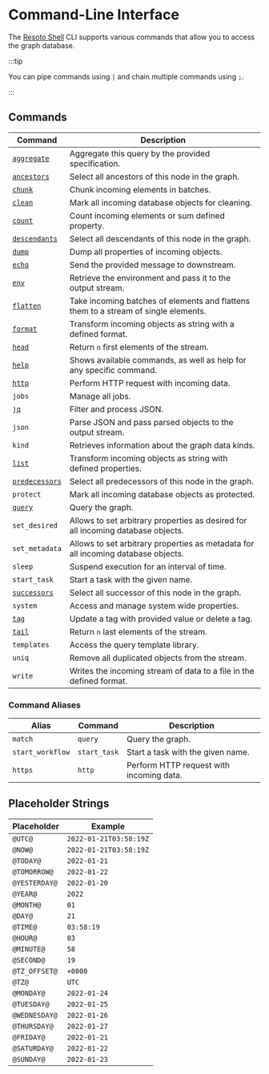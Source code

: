 # Command-Line Interface

The [Resoto Shell](/concepts/components/shell.md) CLI supports various commands that allow you to access the graph database.

:::tip

You can pipe commands using `|` and chain multiple commands using `;`.

:::

## Commands

| Command                                                                 | Description                                                                         |
| ----------------------------------------------------------------------- | ----------------------------------------------------------------------------------- |
| [`aggregate`](./query/aggregation.md)                                   | Aggregate this query by the provided specification.                                 |
| [`ancestors`](./query/basic-queries.md#traversal-selection-commands)    | Select all ancestors of this node in the graph.                                     |
| [`chunk`](./chunk.md)                                                   | Chunk incoming elements in batches.                                                 |
| [`clean`](./clean.md)                                                   | Mark all incoming database objects for cleaning.                                    |
| [`count`](./count.md)                                                   | Count incoming elements or sum defined property.                                    |
| [`descendants`](./query/basic-queries.md#traversal-selection-commands)  | Select all descendants of this node in the graph.                                   |
| [`dump`](./dump.md)                                                     | Dump all properties of incoming objects.                                            |
| [`echo`](./echo.md)                                                     | Send the provided message to downstream.                                            |
| [`env`](./env.md)                                                       | Retrieve the environment and pass it to the output stream.                          |
| [`flatten`](./flatten.md)                                               | Take incoming batches of elements and flattens them to a stream of single elements. |
| [`format`](./format.md)                                                 | Transform incoming objects as string with a defined format.                         |
| [`head`](./head.md)                                                     | Return `n` first elements of the stream.                                            |
| [`help`](./help.md)                                                     | Shows available commands, as well as help for any specific command.                 |
| [`http`](./http.md)                                                     | Perform HTTP request with incoming data.                                            |
| `jobs`                                                                  | Manage all jobs.                                                                    |
| [`jq`](./jq.md)                                                         | Filter and process JSON.                                                            |
| `json`                                                                  | Parse JSON and pass parsed objects to the output stream.                            |
| `kind`                                                                  | Retrieves information about the graph data kinds.                                   |
| [`list`](./list.md)                                                     | Transform incoming objects as string with defined properties.                       |
| [`predecessors`](./query/basic-queries.md#traversal-selection-commands) | Select all predecessors of this node in the graph.                                  |
| `protect`                                                               | Mark all incoming database objects as protected.                                    |
| [`query`](./query/README.md)                                            | Query the graph.                                                                    |
| `set_desired`                                                           | Allows to set arbitrary properties as desired for all incoming database objects.    |
| `set_metadata`                                                          | Allows to set arbitrary properties as metadata for all incoming database objects.   |
| `sleep`                                                                 | Suspend execution for an interval of time.                                          |
| `start_task`                                                            | Start a task with the given name.                                                   |
| [`successors`](./query/basic-queries.md#traversal-selection-commands)   | Select all successor of this node in the graph.                                     |
| `system`                                                                | Access and manage system wide properties.                                           |
| [`tag`](./tag.md)                                                       | Update a tag with provided value or delete a tag.                                   |
| [`tail`](./tail.md)                                                     | Return `n` last elements of the stream.                                             |
| `templates`                                                             | Access the query template library.                                                  |
| `uniq`                                                                  | Remove all duplicated objects from the stream.                                      |
| `write`                                                                 | Writes the incoming stream of data to a file in the defined format.                 |

### Command Aliases

| Alias            | Command      | Description                              |
| ---------------- | ------------ | ---------------------------------------- |
| `match`          | `query`      | Query the graph.                         |
| `start_workflow` | `start_task` | Start a task with the given name.        |
| `https`          | `http`       | Perform HTTP request with incoming data. |

## Placeholder Strings

| Placeholder   | Example                |
| ------------- | ---------------------- |
| `@UTC@`       | `2022-01-21T03:58:19Z` |
| `@NOW@`       | `2022-01-21T03:58:19Z` |
| `@TODAY@`     | `2022-01-21`           |
| `@TOMORROW@`  | `2022-01-22`           |
| `@YESTERDAY@` | `2022-01-20`           |
| `@YEAR@`      | `2022`                 |
| `@MONTH@`     | `01`                   |
| `@DAY@`       | `21`                   |
| `@TIME@`      | `03:58:19`             |
| `@HOUR@`      | `03`                   |
| `@MINUTE@`    | `58`                   |
| `@SECOND@`    | `19`                   |
| `@TZ_OFFSET@` | `+0000`                |
| `@TZ@`        | `UTC`                  |
| `@MONDAY@`    | `2022-01-24`           |
| `@TUESDAY@`   | `2022-01-25`           |
| `@WEDNESDAY@` | `2022-01-26`           |
| `@THURSDAY@`  | `2022-01-27`           |
| `@FRIDAY@`    | `2022-01-21`           |
| `@SATURDAY@`  | `2022-01-22`           |
| `@SUNDAY@`    | `2022-01-23`           |
